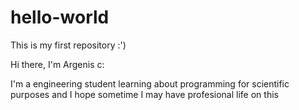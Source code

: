 # hello-world
This is my first repository :')

Hi there, I'm Argenis c:

I'm a engineering student learning about programming for scientific purposes
and I hope sometime I may have profesional life on this
